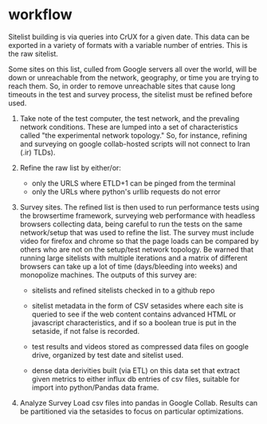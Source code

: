 # workflow


Sitelist building is via queries into CrUX for a given date. This data
can be exported in a variety of formats with a variable number of
entries. This is the raw sitelist.

Some sites on this list, culled from Google servers all over the
world, will be down or unreachable from the network, geography, or time you are
trying to reach them. So, in order to remove unreachable sites that cause long timeouts in the
test and survey process, the sitelist must be refined before used.


1. Take note of the test computer, the test network, and the prevaling
network conditions. These are lumped into a set of characteristics
called "the experimental network topology." So, for instance, refining
and surveying on google collab-hosted scripts will not connect to Iran
(.ir) TLDs).

2. Refine the raw list by either/or:
    - only the URLS where ETLD+1 can be pinged from the terminal
    - only the URLs where python's urllib requests do not error

3. Survey sites. The refined list is then used to run performance tests using the
  browsertime framework, surveying web performance with headless
  browsers collecting data, being careful to run the tests on the same
  network/setup that was used to refine the list. The survey must
  include video for firefox and chrome so that the page loads can be
  compared by others who are not on the setup/test network topology. Be
  warned that running large sitelists with multiple iterations and a
  matrix of different browsers can take up a lot of time (days/bleeding
  into weeks) and monopolize machines.
  The outputs of this survey are:
    - sitelists and refined sitelists checked in to a github repo
    - sitelist metadata in the form of CSV setasides where each site is
    queried to see if the web content contains advanced HTML or
    javascript characteristics, and if so a boolean true is put in the
    setaside, if not false is recorded.

    - test results and videos stored as compressed data files on google
    drive, organized by test date and sitelist used.

    - dense data derivities built (via ETL) on this data set that extract given
    metrics to either influx db entries of csv files, suitable for import
    into python/Pandas data frame.

5. Analyze Survey
  Load csv files into pandas in Google Collab. Results can be
  partitioned via the setasides to focus on particular optimizations.
